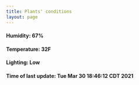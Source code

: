 ```yaml
---
title: Plants' conditions
layout: page
---
```



#### Humidity: 67%
#### Temperature: 32F
#### Lighting: Low
#### Time of last update: Tue Mar 30 18:46:12 CDT 2021
